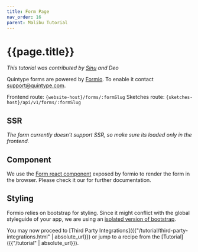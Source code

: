 ```yaml
---
title: Form Page
nav_order: 16
parent: Malibu Tutorial
---
```


# {{page.title}}

*This tutorial was contributed by [Sinu](https://twitter.com/sinujhn) and Deo*

Quintype forms are powered by [Formio](https://www.form.io/). To enable it contact support@quintype.com.

Frontend route: `{website-host}/forms/:formSlug`
Sketches route: `{sketches-host}/api/v1/forms/:formSlug`

## SSR
*The form currently doesn't support SSR, so make sure its loaded only in the frontend.*

## Component
We use the [Form react component](https://github.com/formio/react-formio) exposed by formio to render the form in the browser. Please check it our for further documentation.

## Styling
Formio relies on bootstrap for styling. Since it might conflict with the global styleguide of your app, we are using an [isolated version of bootstrap](https://toert.github.io/Isolated-Bootstrap/).

You may now proceed to [Third Party Integrations]({{"/tutorial/third-party-integrations.html" | absolute_url}}) or jump to a recipe from the [Tutorial]({{"/tutorial" | absolute_url}}).
